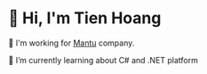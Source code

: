 # 👋  Hi, I'm Tien Hoang

<p align="center"></p>

<!--
**TiennMinhh/TiennMinhh** is a ✨ _special_ ✨ repository because its `README.md` (this file) appears on your GitHub profile.

Here are some ideas to get you started:

- 🔭 I’m currently working on ...
- 🌱 I’m currently learning ...
- 👯 I’m looking to collaborate on ...
- 🤔 I’m looking for help with ...
- 💬 Ask me about ...
- 📫 How to reach me: ...
- 😄 Pronouns: ...
- ⚡ Fun fact: ...
-->

👯 I'm working for [Mantu](https://www.mantu.com/) company.

🌱 I’m currently learning about C# and .NET platform
